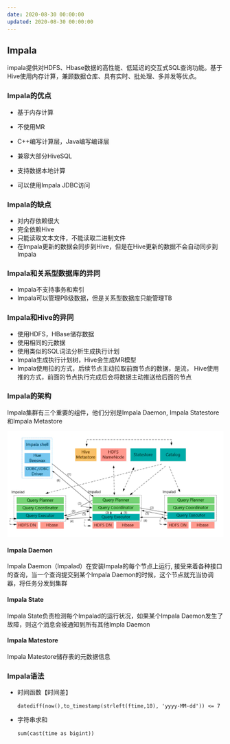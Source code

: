 ```yaml
---
date: 2020-08-30 00:00:00
updated: 2020-08-30 00:00:00
---
```


## Impala

impala提供对HDFS、Hbase数据的高性能、低延迟的交互式SQL查询功能。基于Hive使用内存计算，兼顾数据仓库、具有实时、批处理、多并发等优点。

<!-- more -->

### Impala的优点

- 基于内存计算

- 不使用MR

- C++编写计算层，Java编写编译层

- 兼容大部分HiveSQL

- 支持数据本地计算

- 可以使用Impala JDBC访问

### Impala的缺点

- 对内存依赖很大
- 完全依赖Hive
- 只能读取文本文件，不能读取二进制文件
- 在Impala更新的数据会同步到Hive，但是在Hive更新的数据不会自动同步到Impala

### Impala和关系型数据库的异同

- Impala不支持事务和索引
- Impala可以管理PB级数据，但是关系型数据库只能管理TB

### Impala和Hive的异同

- 使用HDFS，HBase储存数据
- 使用相同的元数据
- 使用类似的SQL词法分析生成执行计划
- Impala生成执行计划树，Hive会生成MR模型
- Impala使用拉的方式，后续节点主动拉取前面节点的数据，是流， Hive使用推的方式，前面的节点执行完成后会将数据主动推送给后面的节点

### Impala的架构

Impala集群有三个重要的组件，他们分别是Impala Daemon, Impala Statestore和Impala Metastore

![](image-2020-11-26-14.16.24.051.png)

#### Impala Daemon

Impala Daemon（Impalad）在安装Impala的每个节点上运行, 接受来着各种接口的查询，当一个查询提交到某个Impala Daemon的时候，这个节点就充当协调器，将任务分发到集群

#### Impala State

Impala State负责检测每个Impalad的运行状况，如果某个Impala Daemon发生了故障，则这个消息会被通知到所有其他Impla Daemon

#### Impala Matestore

Impala Matestore储存表的元数据信息



### Impala语法

- 时间函数【时间差】

  ```impala
  datediff(now(),to_timestamp(strleft(ftime,10), 'yyyy-MM-dd')) <= 7
  ```

- 字符串求和

  ```impala
  sum(cast(time as bigint))
  ```
